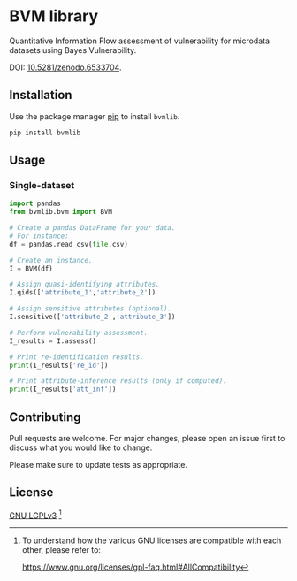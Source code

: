 # BVM library

Quantitative Information Flow assessment of vulnerability for microdata datasets using Bayes Vulnerability.

DOI: [10.5281/zenodo.6533704](https://doi.org/10.5281/zenodo.6533704).

## Installation

Use the package manager [pip](https://pip.pypa.io/en/stable/) to install `bvmlib`.

```bash
pip install bvmlib
```

## Usage

### Single-dataset

```python
import pandas
from bvmlib.bvm import BVM

# Create a pandas DataFrame for your data.
# For instance:
df = pandas.read_csv(file.csv)

# Create an instance.
I = BVM(df)

# Assign quasi-identifying attributes.
I.qids(['attribute_1','attribute_2'])

# Assign sensitive attributes (optional).
I.sensitive(['attribute_2','attribute_3'])

# Perform vulnerability assessment.
I_results = I.assess()

# Print re-identification results.
print(I_results['re_id'])

# Print attribute-inference results (only if computed).
print(I_results['att_inf'])
```

## Contributing
Pull requests are welcome. For major changes, please open an issue first to discuss what you would like to change.

Please make sure to update tests as appropriate.

## License

[GNU LGPLv3](https://choosealicense.com/licenses/lgpl-3.0/) [^compatibility]

[^compatibility]:
    To understand how the various GNU licenses are compatible with each other, please refer to:
    
    https://www.gnu.org/licenses/gpl-faq.html#AllCompatibility
